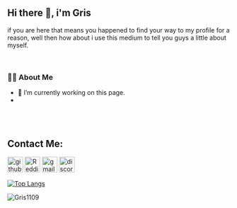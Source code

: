 <!---
Gris1109/Gris1109 is a ✨ special ✨ repository because its `README.md` (this file) appears on your GitHub profile.
You can click the Preview link to take a look at your changes.
--->


## Hi there 👋, i'm Gris
if you are here that means you happened to find your way to my profile for a reason, 
well then how about i use this medium to tell you guys a little about myself. 

<br/>


### :man_technologist: About Me
- 🔭 I’m currently working on this page.
- 


<br/>
<br/>


## Contact Me: 
[<img src='https://cdn.jsdelivr.net/npm/simple-icons@3.0.1/icons/github.svg' alt='github' height='35'>](https://github.com/GRIS1109)  [<img src='https://cdn.jsdelivr.net/npm/simple-icons@3.0.1/icons/reddit.svg' alt='Reddit' height='35'>](https://www.reddit.com/user/-Gris)  [<img src='https://cdn.jsdelivr.net/npm/simple-icons@3.0.1/icons/gmail.svg' alt='gmail' height='35'>](ifeanyiobiana@gmail.com)  [<img src='https://cdn.jsdelivr.net/npm/simple-icons@3.0.1/icons/discord.svg' alt='discord' height='35'>](https://discord.com/users/#8536)

[![Top Langs](https://github-readme-stats.vercel.app/api/top-langs/?username=GRIS1109)](https://github.com/anuraghazra/github-readme-stats)



<p align="left"> <img src="https://github-readme-stats.vercel.app/api?username=Gris1109&show_icons=true&theme=dracula" alt="Gris1109" />



